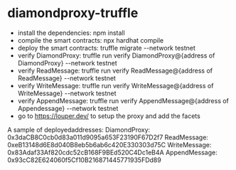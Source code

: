 # diamondproxy-truffle
+ install the dependencies: npm install
+ compile the smart contracts: npx hardhat compile
+ deploy the smart contracts: truffle migrate --network testnet
+ verify DiamondProxy: truffle run verify  DiamondProxy@{address of DiamondProxy}  --network testnet
+ verify ReadMessage: truffle run verify  ReadMessage@{address of ReadMessage} --network testnet
+ verify WriteMessage: truffle run verify  WriteMessage@{address of WriteMessage}  --network testnet
+ verify AppendMessage: truffle run verify  AppendMessage@{address of Appendessage}  --network testnet
+ go to https://louper.dev/ to setup the proxy and add the facets


A sample of deployedaddresses: 
DiamondProxy:   0x3daCB8C0cb0d83a011d9095a653F23190F67D2f7
ReadMessage:    0xeB13148d6E8d040B8eb5b6ab6c420E330303d75C
WriteMessage:   0x83Adaf33Af820cdc52cB168F9BEd520C4Dc1eB4A
AppendMessage:  0x93cC82E624060f5Cf10B216871445771935FDd89